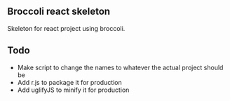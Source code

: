 ## Broccoli react skeleton
Skeleton for react project using broccoli.

## Todo
- Make script to change the names to whatever the actual project should be
- Add r.js to package it for production
- Add uglifyJS to minify it for production
